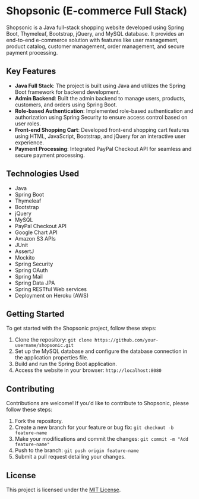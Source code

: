 # Shopsonic (E-commerce Full Stack)

Shopsonic is a Java full-stack shopping website developed using Spring Boot, Thymeleaf, Bootstrap, jQuery, and MySQL database. It provides an end-to-end e-commerce solution with features like user management, product catalog, customer management, order management, and secure payment processing.

## Key Features

- **Java Full Stack**: The project is built using Java and utilizes the Spring Boot framework for backend development.
- **Admin Backend**: Built the admin backend to manage users, products, customers, and orders using Spring Boot.
- **Role-based Authentication**: Implemented role-based authentication and authorization using Spring Security to ensure access control based on user roles.
- **Front-end Shopping Cart**: Developed front-end shopping cart features using HTML, JavaScript, Bootstrap, and jQuery for an interactive user experience.
- **Payment Processing**: Integrated PayPal Checkout API for seamless and secure payment processing.

## Technologies Used

- Java
- Spring Boot
- Thymeleaf
- Bootstrap
- jQuery
- MySQL
- PayPal Checkout API
- Google Chart API
- Amazon S3 APIs
- JUnit
- AssertJ
- Mockito
- Spring Security
- Spring OAuth
- Spring Mail
- Spring Data JPA
- Spring RESTful Web services
- Deployment on Heroku (AWS)


## Getting Started

To get started with the Shopsonic project, follow these steps:

1. Clone the repository: `git clone https://github.com/your-username/shopsonic.git`
2. Set up the MySQL database and configure the database connection in the application properties file.
3. Build and run the Spring Boot application.
4. Access the website in your browser: `http://localhost:8080`

## Contributing

Contributions are welcome! If you'd like to contribute to Shopsonic, please follow these steps:

1. Fork the repository.
2. Create a new branch for your feature or bug fix: `git checkout -b feature-name`
3. Make your modifications and commit the changes: `git commit -m "Add feature-name"`
4. Push to the branch: `git push origin feature-name`
5. Submit a pull request detailing your changes.

## License

This project is licensed under the [MIT License](LICENSE).
